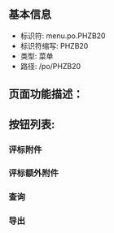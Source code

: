 
## 基本信息

- 标识符: menu.po.PHZB20
- 标识符缩写: PHZB20
- 类型: 菜单
- 路径: /po/PHZB20

## 页面功能描述：





## 按钮列表:


### 评标附件



### 评标额外附件



### 查询



### 导出


